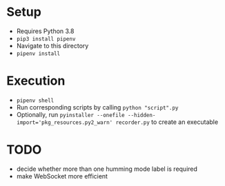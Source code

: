 # Setup
- Requires Python 3.8
- `pip3 install pipenv`
- Navigate to this directory
- `pipenv install`

# Execution
- `pipenv shell`
- Run corresponding scripts by calling `python "script".py`
- Optionally, run `pyinstaller --onefile --hidden-import='pkg_resources.py2_warn' recorder.py` to create an executable

# TODO
- decide whether more than one humming mode label is required
- make WebSocket more efficient